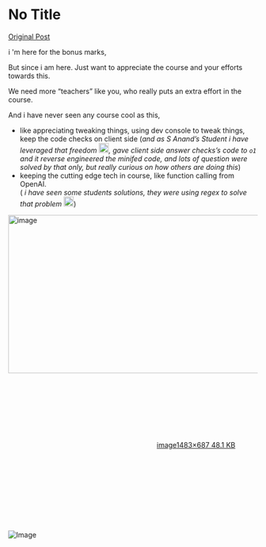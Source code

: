 # No Title

[Original Post](https://discourse.onlinedegree.iitm.ac.in/t/165959/290)

<p>i 'm here for the bonus marks,</p>
<p>But since i am here. Just want to appreciate the course and your efforts towards this.</p>
<p>We need more “teachers” like you, who really puts an extra effort in the course.</p>
<p>And i have never seen any course cool as this,</p>
<ul>
<li>like appreciating tweaking things, using dev console to tweak things, keep the code checks on client side (<em>and as S Anand’s Student i have leveraged that freedom  <img src="https://emoji.discourse-cdn.com/google/sweat_smile.png?v=12" title=":sweat_smile:" class="emoji" alt=":sweat_smile:" loading="lazy" width="20" height="20">, gave client side answer checks’s code to <code>o1</code> and it reverse engineered the minifed code, and lots of question were solved by that only, but really curious on how others are doing this</em>)</li>
<li>keeping the cutting edge tech in course, like function calling from OpenAI.<br>
( <em>i have seen some students solutions, they were using regex to solve that problem <img src="https://emoji.discourse-cdn.com/google/smiling_face_with_tear.png?v=12" title=":smiling_face_with_tear:" class="emoji" alt=":smiling_face_with_tear:" loading="lazy" width="20" height="20"></em>)</li>
</ul>
<p><div class="lightbox-wrapper"><a class="lightbox" href="https://europe1.discourse-cdn.com/flex013/uploads/iitm/original/3X/4/5/45b8773aa8f61abb7b67eaa7e81ae42fcfc0e576.png" data-download-href="/uploads/short-url/9WMa0K5AV3HZcj9RSxPQBFIsFAq.png?dl=1" title="image" rel="noopener nofollow ugc"><img src="https://europe1.discourse-cdn.com/flex013/uploads/iitm/optimized/3X/4/5/45b8773aa8f61abb7b67eaa7e81ae42fcfc0e576_2_690x319.png" alt="image" data-base62-sha1="9WMa0K5AV3HZcj9RSxPQBFIsFAq" width="690" height="319" srcset="https://europe1.discourse-cdn.com/flex013/uploads/iitm/optimized/3X/4/5/45b8773aa8f61abb7b67eaa7e81ae42fcfc0e576_2_690x319.png, https://europe1.discourse-cdn.com/flex013/uploads/iitm/optimized/3X/4/5/45b8773aa8f61abb7b67eaa7e81ae42fcfc0e576_2_1035x478.png 1.5x, https://europe1.discourse-cdn.com/flex013/uploads/iitm/optimized/3X/4/5/45b8773aa8f61abb7b67eaa7e81ae42fcfc0e576_2_1380x638.png 2x" data-dominant-color="152322"><div class="meta"><svg class="fa d-icon d-icon-far-image svg-icon" aria-hidden="true"><use href="#far-image"></use></svg><span class="filename">image</span><span class="informations">1483×687 48.1 KB</span><svg class="fa d-icon d-icon-discourse-expand svg-icon" aria-hidden="true"><use href="#discourse-expand"></use></svg></div></a></div></p>

![Image](https://europe1.discourse-cdn.com/flex013/uploads/iitm/optimized/3X/4/5/45b8773aa8f61abb7b67eaa7e81ae42fcfc0e576_2_690x319.png)
